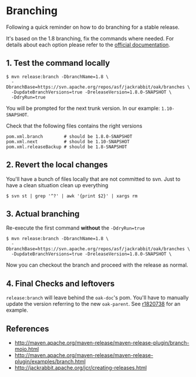 <!--
   Licensed to the Apache Software Foundation (ASF) under one or more
   contributor license agreements.  See the NOTICE file distributed with
   this work for additional information regarding copyright ownership.
   The ASF licenses this file to You under the Apache License, Version 2.0
   (the "License"); you may not use this file except in compliance with
   the License.  You may obtain a copy of the License at

       http://www.apache.org/licenses/LICENSE-2.0

   Unless required by applicable law or agreed to in writing, software
   distributed under the License is distributed on an "AS IS" BASIS,
   WITHOUT WARRANTIES OR CONDITIONS OF ANY KIND, either express or implied.
   See the License for the specific language governing permissions and
   limitations under the License.
  -->

# Branching

Following a quick reminder on how to do branching for a stable release.

It's based on the 1.8 branching, fix the commands where needed. For 
details about each option please refer to the 
[official documentation](http://maven.apache.org/maven-release/maven-release-plugin/branch-mojo.html).

## 1. Test the command locally

    $ mvn release:branch -DbranchName=1.8 \
      -DbranchBase=https://svn.apache.org/repos/asf/jackrabbit/oak/branches \
      -DupdateBranchVersions=true -DreleaseVersion=1.8.0-SNAPSHOT \
      -DdryRun=true

You will be prompted for the next trunk version. In our example: `1.10-SNAPSHOT`.

Check that the following files contains the right versions

    pom.xml.branch        # should be 1.8.0-SNAPSHOT
    pom.xml.next          # should be 1.10-SNAPSHOT
    pom.xml.releaseBackup # should be 1.8-SNAPSHOT
    
## 2. Revert the local changes

You'll have a bunch of files locally that are not committed to svn.
Just to have a clean situation clean up everything

    $ svn st | grep '^?' | awk '{print $2}' | xargs rm
    
## 3. Actual branching

Re-execute the first command **without** the `-DdryRun=true`

    $ mvn release:branch -DbranchName=1.8 \
      -DbranchBase=https://svn.apache.org/repos/asf/jackrabbit/oak/branches \
      -DupdateBranchVersions=true -DreleaseVersion=1.8.0-SNAPSHOT \

Now you can checkout the branch and proceed with the release as normal.

## 4. Final Checks and leftovers

`release:branch` will leave behind the `oak-doc`'s pom. You'll have to 
manually update the version referring to the new `oak-parent`. 
See [r1820738](http://svn.apache.org/viewvc?view=revision&revision=1820738)
for an example.

## References

- http://maven.apache.org/maven-release/maven-release-plugin/branch-mojo.html
- http://maven.apache.org/maven-release/maven-release-plugin/examples/branch.html
- http://jackrabbit.apache.org/jcr/creating-releases.html
